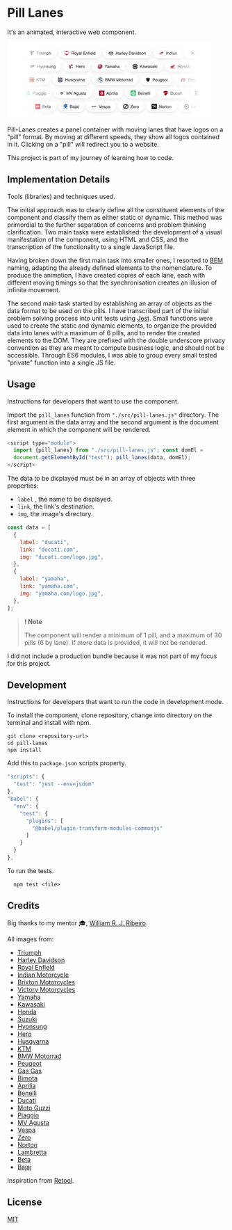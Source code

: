 # Pill Lanes

It's an animated, interactive web component.

![preview](img/pill-lanes.gif)

Pill-Lanes creates a panel container with moving lanes that have logos on a "pill" format. By moving at different speeds, they show all logos contained in it. Clicking on a "pill" will redirect you to a website.

This project is part of my journey of learning how to code.

## Implementation Details

Tools (libraries) and techniques used.

The initial approach was to clearly define all the constituent elements of the component and classify them as either static or dynamic. This method was primordial to the further separation of concerns and problem thinking clarification. Two main tasks were established: the development of a visual manifestation of the component, using HTML and CSS, and the transcription of the functionality to a single JavaScript file.

Having broken down the first main task into smaller ones, I resorted to [BEM](http://getbem.com/naming/) naming, adapting the already defined elements to the nomenclature. To produce the animation, I have created copies of each lane, each with different moving timings so that the synchronisation creates an illusion of infinite movement.

The second main task started by establishing an array of objects as the data format to be used on the pills. I have transcribed part of the initial problem solving process into unit tests using [Jest](https://jestjs.io/). Small functions were used to create the static and dynamic elements, to organize the provided data into lanes with a maximum of 6 pills, and to render the created elements to the DOM. They are prefixed with the double underscore privacy convention as they are meant to compute business logic, and should not be accessible. Through ES6 modules, I was able to group every small tested "private" function into a single JS file.

## Usage

Instructions for developers that want to use the component.

Import the `pill_lanes` function from `"./src/pill-lanes.js"` directory. The first argument is the data array and the second argument is the document element in which the component will be rendered.

```js
<script type="module">
  import {pill_lanes} from "./src/pill-lanes.js"; const domEl =
  document.getElementById("test"); pill_lanes(data, domEl);
</script>
```

The data to be displayed must be in an array of objects with three properties:

- `label` , the name to be displayed.
- `link`, the link's destination.
- `img`, the image's directory.

```js
const data = [
  {
    label: "ducati",
    link: "ducati.com",
    img: "ducati.com/logo.jpg",
  },
  {
    label: "yamaha",
    link: "yamaha.com",
    img: "yamaha.com/logo.jpg",
  },
];
```

> **! Note**
>
> The component will render a minimum of 1 pill, and a maximum of 30 pills (6 by lane). If more data is provided, it will not be rendered.

I did not include a production bundle because it was not part of my focus for this project.

## Development

Instructions for developers that want to run the code in development mode.

To install the component, clone repository, change into directory on the terminal and install with npm.

```http
git clone <repository-url>
cd pill-lanes
npm install
```

Add this to `package.json` scripts property.

```js
"scripts": {
  "test": "jest --env=jsdom"
},
"babel": {
  "env": {
    "test": {
      "plugins": [
        "@babel/plugin-transform-modules-commonjs"
      ]
    }
  }
},
```

To run the tests.

```http
  npm test <file>
```

## Credits

Big thanks to my mentor 🎓, [William R. J. Ribeiro](https://github.com/williamrjribeiro/).

All images from:

- [Triumph](https://www.triumphmotorcycles.com/)
- [Harley Davidson](https://www.harley-davidson.com/us/en/index.html")
- [Royal Enfield](https://www.royalenfield.com/)
- [Indian Motorcycle](https://www.indianmotorcycle.com/en-us/)
- [Brixton Motorcycles](https://www.brixton-motorcycles.com/)
- [Victory Motorcycles](https://www.victorymotorcycles.com/)
- [Yamaha](https://www.yamaha-motor.eu/pt/pt/#/)
- [Kawasaki](https://www.kawasaki.com/en-us/)
- [Honda](https://powersports.honda.com)
- [Suzuki](https://suzukicycles.com/)
- [Hyonsung](https://hyosung.pt/)
- [Hero](https://www.heromotocorp.com/)
- [Husqvarna](https://www.husqvarna-motorcycles.com)
- [KTM](https://www.ktm.com/en-us.html)
- [BMW Motorrad](https://www.bmwmotorcycles.com/en/home.html#/filter-all)
- [Peugeot](https://peugeot-motocycles.com/fr/)
- [Gas Gas](https://www.gasgas.com/)
- [Bimota](https://bimota.it/?lang=en)
- [Aprilia](https://www.aprilia.com/)
- [Benelli](https://www.benelli.com/)
- [Ducati](https://www.ducati.com/)
- [Moto Guzzi](https://www.motoguzzi.com/)
- [Piaggio](https://www.piaggio.com/)
- [MV Agusta](https://www.mvagusta.com/)
- [Vespa](https://storeusa.vespa.com/)
- [Zero](https://www.zeromotorcycles.com/)
- [Norton](https://www.nortonmotorcycles.com/)
- [Lambretta](https://www.lambretta.com/)
- [Beta](https://www.betamotor.com/en/)
- [Bajaj](https://www.bajajauto.com/)

Inspiration from [Retool](https://retool.com).

## License

[MIT](https://choosealicense.com/licenses/mit/)
